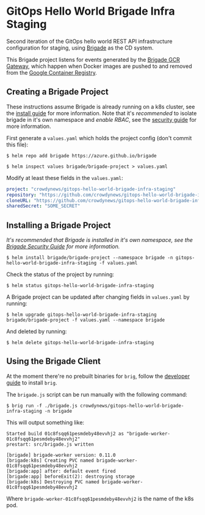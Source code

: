 # GitOps Hello World Brigade Infra Staging

Second iteration of the GitOps hello world REST API infrastructure configuration for staging, using
[Brigade](https://brigade.sh/) as the CD system.

This Brigade project listens for events generated by the [Brigade GCR Gateway](https://github.com/danillouz/brigade-gcr-gateway/), which happen when Docker images are pushed to
and removed from the [Google Container Registry](https://cloud.google.com/container-registry/).

## Creating a Brigade Project

These instructions assume Brigade is already running on a k8s cluster, see the [install guide](https://github.com/Azure/brigade/blob/master/docs/topics/install.md)
for more information.
Note that it's _recommended_ to isolate brigade in it's own namespace and _enable
RBAC_, see the [security guide](https://github.com/Azure/brigade/blob/master/docs/topics/security.md)
for more information.

First generate a `values.yaml` which holds the project config (don't commit this file):

```
$ helm repo add brigade https://azure.github.io/brigade

$ helm inspect values brigade/brigade-project > values.yaml
```

Modify at least these fields in the `values.yaml`:

```yaml
project: "crowdynews/gitops-hello-world-brigade-infra-staging"
repository: "https://github.com/crowdynews/gitops-hello-world-brigade-infra-staging"
cloneURL: "https://github.com/crowdynews/gitops-hello-world-brigade-infra-staging.git"
sharedSecret: "SOME_SECRET"
```

## Installing a Brigade Project

_It's recommended that Brigade is installed in it's own namespace, see the [Brigade Security Guide](https://github.com/Azure/brigade/blob/master/docs/topics/security.md) for more information._

```
$ helm install brigade/brigade-project --namespace brigade -n gitops-hello-world-brigade-infra-staging -f values.yaml
```

Check the status of the project by running:

```
$ helm status gitops-hello-world-brigade-infra-staging
```

A Brigade project can be updated after changing fields in `values.yaml` by running:

```
$ helm upgrade gitops-hello-world-brigade-infra-staging brigade/brigade-project -f values.yaml --namespace brigade
```

And deleted by running:

```
$ helm delete gitops-hello-world-brigade-infra-staging
```

## Using the Brigade Client

At the moment there're no prebuilt binaries for `brig`, follow the [developer guide](https://github.com/Azure/brigade/blob/master/docs/topics/developers.md)
to install `brig`.

The `brigade.js` script can be run manually with the following command:

```
$ brig run -f ./brigade.js crowdynews/gitops-hello-world-brigade-infra-staging -n brigade
```

This will output something like:

```
Started build 01c8fsqq61pesmdeby48evvhj2 as "brigade-worker-01c8fsqq61pesmdeby48evvhj2"
prestart: src/brigade.js written

[brigade] brigade-worker version: 0.11.0
[brigade:k8s] Creating PVC named brigade-worker-01c8fsqq61pesmdeby48evvhj2
[brigade:app] after: default event fired
[brigade:app] beforeExit(2): destroying storage
[brigade:k8s] Destroying PVC named brigade-worker-01c8fsqq61pesmdeby48evvhj2
```

Where `brigade-worker-01c8fsqq61pesmdeby48evvhj2` is the name of the k8s pod.
